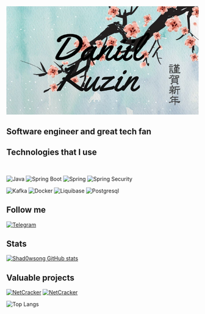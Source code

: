 ![Header](https://github.com/shad0wsong/shad0wsong/blob/main/assets/imgonline-com-ua-Resize-ROvxSHZwDY1lo.jpg)

<h2>Software engineer and great tech fan</h2>

<h2>Technologies that I use</h2> <br>

![Java](https://img.shields.io/badge/-Java-090909?style=for-the-badge&logo=appveyor)
![Spring Boot](https://img.shields.io/badge/-Spring_Boot-407d41?style=for-the-badge&logo=springboot)
![Spring](https://img.shields.io/badge/-Spring-407d41?style=for-the-badge&logo=spring)
![Spring Security](https://img.shields.io/badge/-Spring_Security-407d41?style=for-the-badge&logo=springsecurity)

![Kafka](https://img.shields.io/badge/-Apache_Kafka-121212?style=for-the-badge&logo=apachekafka)
![Docker](https://img.shields.io/badge/-Docker-313e94?style=for-the-badge&logo=docker)
![Liquibase](https://img.shields.io/badge/-Liqubase-bcc2e3?style=for-the-badge&logo=liquibase)
![Postgresql](https://img.shields.io/badge/-Postgresql-dedee0?style=for-the-badge&logo=postgresql)

<h2>Follow me</h2>

[![Telegram](https://img.shields.io/badge/-Telegram-c0c0c2?style=for-the-badge&logo=telegram)](https://t.me/shadowssong)

<h2>Stats</h2>

[![Shad0wsong GitHub stats](https://github-readme-stats.vercel.app/api?username=shad0wsong&hide=stars,contribs&show_icons=true&theme=tokyonight)](https://github.com/anuraghazra/github-readme-stats)

<h2>Valuable projects</h2>

[![NetCracker](https://github-readme-stats.vercel.app/api/pin/?username=shad0wsong&repo=NetCrackerProject)](https://github.com/shad0wsong/NetCrackerProject)
[![NetCracker](https://github-readme-stats.vercel.app/api/pin/?username=shad0wsong&repo=NeoflexProject)](https://github.com/shad0wsong/NeoflexProject)

![Top Langs](https://github-readme-stats.vercel.app/api/top-langs/?username=shad0wsong)